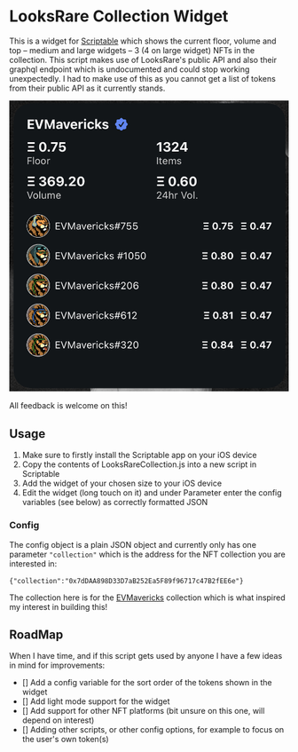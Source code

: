 # LooksRare Collection Widget

This is a widget for [Scriptable](https://scriptable.app) which shows the current floor, volume and top – medium and large widgets – 3 (4 on large widget) NFTs in the collection. This script makes use of LooksRare's public API and also their graphql endpoint which is undocumented and could stop working unexpectedly. I had to make use of this as you cannot get a list of tokens from their public API as it currently stands.

![Image of large widget with NFT collection information displayed](./assets/large-widget.jpg)

All feedback is welcome on this!

## Usage

1. Make sure to firstly install the Scriptable app on your iOS device
1. Copy the contents of LooksRareCollection.js into a new script in Scriptable
1. Add the widget of your chosen size to your iOS device
1. Edit the widget (long touch on it) and under Parameter enter the config variables (see below) as correctly formatted JSON

### Config

The config object is a plain JSON object and currently only has one parameter `"collection"` which is the address for the NFT collection you are interested in:

```
{"collection":"0x7dDAA898D33D7aB252Ea5F89f96717c47B2fEE6e"}
```

The collection here is for the [EVMavericks](https://looksrare.org/collections/0x7dDAA898D33D7aB252Ea5F89f96717c47B2fEE6e) collection which is what inspired my interest in building this!

## RoadMap

When I have time, and if this script gets used by anyone I have a few ideas in mind for improvements:

- [] Add a config variable for the sort order of the tokens shown in the widget
- [] Add light mode support for the widget
- [] Add support for other NFT platforms (bit unsure on this one, will depend on interest)
- [] Adding other scripts, or other config options, for example to focus on the user's own token(s)
  
